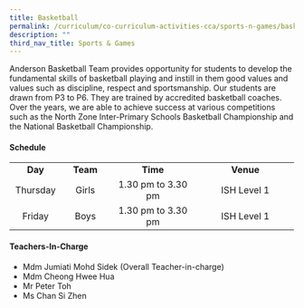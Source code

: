 ```yaml
---
title: Basketball
permalink: /curriculum/co-curriculum-activities-cca/sports-n-games/basketball/
description: ""
third_nav_title: Sports & Games
---
```

<p>Anderson Basketball Team provides opportunity for students to develop the fundamental skills of basketball playing and instill in them good values and values such as discipline, respect and sportsmanship. Our students are drawn from P3 to P6. They are trained by accredited basketball coaches. Over the years, we are able to achieve success at various competitions such as the North Zone Inter-Primary Schools Basketball Championship and the National Basketball Championship.</p>
<h4><strong>Schedule</strong></h4>
<table>
<tbody>
<tr>
<td style="text-align: center;" width="76"><strong>Day</strong></td>
<td style="text-align: center;" width="68"><strong>Team</strong></td>
<td style="text-align: center;" width="139"><strong>Time</strong></td>
<td style="text-align: center;" width="156"><strong>Venue</strong></td>
</tr>
<tr>
<td style="text-align: center;" width="76">Thursday</td>
<td style="text-align: center;" width="68">Girls</td>
<td style="text-align: center;" width="139">1.30 pm to 3.30 pm</td>
<td style="text-align: center;" width="156">ISH Level 1</td>
</tr>
<tr>
<td style="text-align: center;" width="76">Friday</td>
<td style="text-align: center;" width="68">Boys</td>
<td style="text-align: center;" width="139">1.30 pm to 3.30 pm</td>
<td style="text-align: center;" width="156">ISH Level 1</td>
</tr>
</tbody>
</table>
<h4><strong>Teachers-In-Charge</strong></h4>
<ul>
<li>Mdm Jumiati Mohd Sidek (Overall Teacher-in-charge)</li>
<li>Mdm Cheong Hwee Hua</li>
<li>Mr Peter Toh</li>
<li>Ms Chan Si Zhen</li>
</ul>
